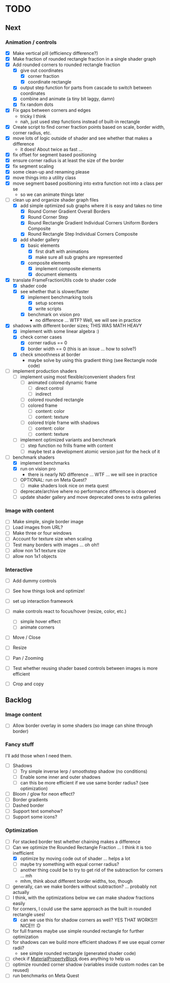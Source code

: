 # TODO

## Next

### Animation / controls

- [x] Make vertical pill (efficiency difference?)
- [x] Make fraction of rounded rectangle fraction in a single shader graph
- [x] Add rounded corners to rounded rectangle fraction
    - [x] give out coordinates
        - [x] corner fraction
        - [x] coordinate rectangle
    - [x] output step function for parts from cascade to switch between coordinates
    - [x] combine and animate (a tiny bit laggy, damn)
    - [x] fix random dots
- [x] Fix gaps between corners and edges 
    - tricky I think
    - nah, just used step functions instead of built-in rectangle
- [x] Create script to find corner fraction points based on scale, border width, corner radius, etc.
- [x] move lots of logic outside of shader and see whether that makes a difference
    - it does! About twice as fast ...
- [x] fix offset for segment based positioning
- [x] ensure corner radius is at least the size of the border
- [x] fix segment scaling
- [x] some clean-up and renaming please
- [x] move things into a utility class
- [x] move segment based positioning into extra function not into a class per se
    - so we can animate things later
- [ ] clean up and organize shader graph files
    - [x] add simple optimized sub graphs where it is easy and takes no time
        - [x] Round Corner Gradient Overall Borders
        - [x] Round Corner Step
        - [x] Round Rectangle Gradient Individual Corners Uniform Borders Composite
        - [x] Round Rectangle Step Individual Corners Composite
    - [x] add shader gallery
        - [x] basic elements
            - [x] first draft with animations
            - [x] make sure all sub graphs are represented
        - [x] composite elements
            - [x] implement composite elements
            - [x] document elements
- [x] translate FrameFractionUtils code to shader code
    - [x] shader code
    - [x] see whether that is slower/faster
        - [x] implement benchmarking tools
            - [x] setup scenes
            - [x] write scripts
        - [x] benchmark on vision pro
            - no difference ... WTF? Well, we will see in practice

- [x] shadows with different border sizes; THIS WAS MATH HEAVY
    - [x] implement with some linear algebra :)
    - [x] check corner cases
        - [x] corner radius == 0
        - [x] border width == 0 (this is an issue ... how to solve?)
    - [x] check smoothness at border
        - maybe solve by using this gradient thing (see Rectangle node code)

- [ ] implement production shaders
    - [ ] implement using most flexible/convenient shaders first
        - [ ] animated colored dynamic frame
            - [ ] direct control
            - [ ] indirect
        - [ ] colored rounded rectangle
        - [ ] colored frame
            - [ ] content: color
            - [ ] content: texture
        - [ ] colored triple frame with shadows
            - [ ] content: color
            - [ ] content: texture
    - [ ] implement optimized variants and benchmark
        - [ ] step function no frills frame with content
        - [ ] maybe test a development atomic version just for the heck of it

- [ ] benchmark shaders
    - [x] implement benchmarks
    - [x] run on vision pro
        - there is nearly NO difference ... WTF ... we will see in practice
    - [ ] OPTIONAL: run on Meta Quest?
        - [ ] make shaders look nice on meta quest
    - [ ] deprecate/archive where no performance difference is observed
    - [ ] update shader gallery and move deprecated ones to extra galleries

### Image with content

- [ ] Make simple, single border image
- [ ] Load images from URL?
- [ ] Make three or four windows
- [ ] Account for texture size when scaling
- [ ] Test many borders with images ... oh oh!!
- [ ] allow non 1x1 texture size
- [ ] allow non 1x1 objects

### Interactive

- [ ] Add dummy controls
- [ ] See how things look and optimize!

- [ ] set up interaction framework
- [ ] make controls react to focus/hover (resize, color, etc.)
    - [ ] simple hover effect
    - [ ] animate corners
- [ ] Move / Close
- [ ] Resize
- [ ] Pan / Zooming
- [ ] Test whether reusing shader based controls between images is more efficient
- [ ] Crop and copy

## Backlog

### Image content

- [ ] Allow border overlay in some shaders (so image can shine through border)

### Fancy stuff

I'll add those when I need them.

- [ ] Shadows
    - [ ] Try simple inverse lerp / smoothstep shadow (no conditions)
    - [ ] Enable some inner and outer shadows
    - [ ] can this be more efficient if we use same border radius? (see optimization)

- [ ] Bloom / glow for neon effect?
- [ ] Border gradients
- [ ] Dashed border
- [ ] Support text somehow?
- [ ] Support some icons?

### Optimization

- [ ] For stacked border test whether chaining makes a difference
- [ ] Can we optimize the Rounded Rectangle Fraction ... I think it is too inefficient
    - [x] optimize by moving code out of shader ... helps a lot
    - [ ] maybe try something with equal corner radius?
    - [ ] another thing could be to try to get rid of the subtraction for corners ... mh
    - mhm, think about different border widths, too, though
- [ ] generally, can we make borders without subtraction? ... probably not actually
- [ ] I think, with the optimizations below we can make shadow fractions easily
- [ ] for corners, I could use the same approach as the built in rounded rectangle uses!
    - [x] can we use this for shadow corners as well? YES THAT WORKS!!! NICE!!! :D
- [ ] for full frames maybe use simple rounded rectangle for further optimization
- [ ] for shadows can we build more efficient shadows if we use equal corner radii?
    - see simple rounded rectangle (generated shader code)
- [ ] check if [MaterialPropertyBlock](https://docs.unity3d.com/ScriptReference/MaterialPropertyBlock.html) does anything to help us
- [ ] optimize rounded corner shadow (variables inside custom nodes can be reused)
- [ ] run benchmarks on Meta Quest
